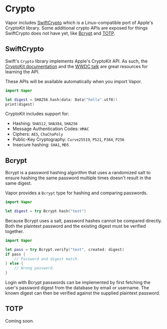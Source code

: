 # Crypto

Vapor includes [SwiftCrypto](https://github.com/apple/swift-crypto/) which is a Linux-compatible port of Apple's CryptoKit library. Some additional crypto APIs are exposed for things SwiftCrypto does not have yet, like [Bcrypt](https://en.wikipedia.org/wiki/Bcrypt) and [TOTP](https://en.wikipedia.org/wiki/Time-based_One-time_Password_algorithm). 

## SwiftCrypto

Swift's `Crypto` library implements Apple's CryptoKit API. As such, the [CryptoKit documentation](https://developer.apple.com/documentation/cryptokit) and the [WWDC talk](https://developer.apple.com/videos/play/wwdc2019/709) are great resources for learning the API.

These APIs will be available automatically when you import Vapor. 

```swift
import Vapor

let digest = SHA256.hash(data: Data("hello".utf8))
print(digest)
```

CryptoKit includes support for:

- Hashing: `SHA512`, `SHA384`, `SHA256`
- Message Authentication Codes: `HMAC`
- Ciphers: `AES`, `ChaChaPoly`
- Public-Key Cryptography: `Curve25519`, `P521`, `P384`, `P256`
- Insecure hashing: `SHA1`, `MD5`

## Bcrypt

Bcrypt is a password hashing algorithm that uses a randomized salt to ensure hashing the same password multiple times doesn't result in the same digest.

Vapor provides a `Bcrypt` type for hashing and comparing passwords. 

```swift
import Vapor

let digest = try Bcrypt.hash("test")
```

Because Bcrypt uses a salt, password hashes cannot be compared directly. Both the plaintext password and the existing digest must be verified together. 

```swift
import Vapor

let pass = try Bcrypt.verify("test", created: digest)
if pass {
	// Password and digest match.
} else {
	// Wrong password.
}
```

Login with Bcrypt passwords can be implemented by first fetching the user's password digest from the database by email or username. The known digest can then be verified against the supplied plaintext password.

## TOTP

Coming soon.


